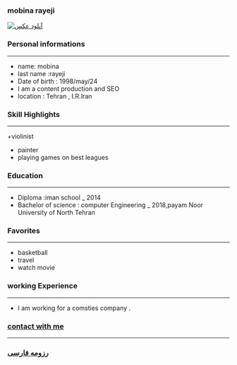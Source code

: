 
### mobina rayeji
<a href="http://uupload.ir/view/rnde_mohammad.jpg" target="_blank"><img src="https://uupload.ir/files/m2hb_showstdpic.jpg" border="0" alt="آپلود عکس" /></a>

### Personal informations

---
+ name: mobina
+ last name :rayeji
+ Date of birth : 1998/may/24
+ I am a content production and SEO
+ location : Tehran , I.R.Iran


### Skill Highlights

---
+violinist
+ painter
+ playing games on best leagues

### Education

---
+ Diploma :iman school
_ 2014
+ Bachelor of science : computer Engineering
_ 2018,payam Noor University of North Tehran

### Favorites

---
+ basketball
+ travel 
+ watch movie

### working Experience

---
+ I am working for a comsties company .

### [contact with me](https://t.me/Mobiraie)


--- 
### [رزومه فارسی](resume-fa.md)
